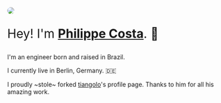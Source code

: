 <img style="border-radius: 100%; max-height: 15rem;" src="https://github.com/philippesamuel.png">

<div style="font-size: 2em;" markdown="1">

Hey! I'm **<a href="https://www.linkedin.com/in/santosdacosta/" target="_blank">Philippe Costa</a>**. 👋

</div>

I'm an engineer born and raised in Brazil.

I currently live in Berlin, Germany. 🇩🇪

I proudly ~stole~ forked [tiangolo](https://tiangolo.com/)'s profile page. Thanks to him for all his amazing work.
